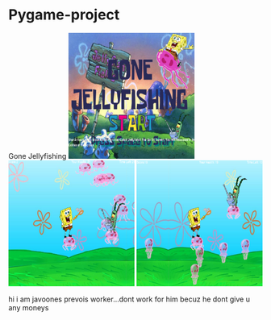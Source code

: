 # Pygame-project
<h> Gone Jellyfishing</h>
<img src="https://github.com/jthomas2035/Pygame-project/blob/master/Game_Plans/gaamepic1.PNG" width="250" height="250">
<img src="https://github.com/jthomas2035/Pygame-project/blob/master/Game_Plans/gamepic2.PNG" width="250" height="250">
<img src="https://github.com/jthomas2035/Pygame-project/blob/master/Game_Plans/Capture.PNG" width="250" height= "250">
<p> hi i am javoones prevois worker...dont work for him becuz he dont give u any moneys</p>
